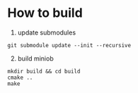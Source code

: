 # How to build

1. update submodules

```shell
git submodule update --init --recursive
```

2. build miniob

```shell
mkdir build && cd build
cmake ..
make
```
